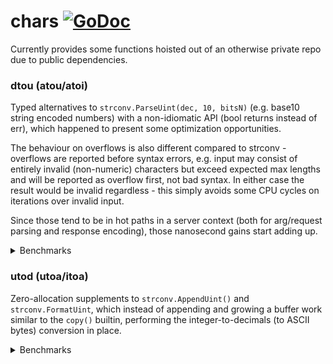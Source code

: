 # chars [![GoDoc](https://godoc.org/github.com/muyo/rush/chars?status.svg)](https://godoc.org/github.com/muyo/rush/chars) 

Currently provides some functions hoisted out of an otherwise private repo due to public dependencies.

### dtou (atou/atoi)

Typed alternatives to `strconv.ParseUint(dec, 10, bitsN)` (e.g. base10 string encoded numbers) with a non-idiomatic 
API (bool returns instead of err), which happened to present some optimization opportunities.

The behaviour on overflows is also different compared to strconv - overflows are reported before syntax errors, e.g. 
input may consist of entirely invalid (non-numeric) characters but exceed expected max lengths and will be reported as 
overflow first, not bad syntax. In either case the result would be invalid regardless - this simply avoids some CPU 
cycles on iterations over invalid input.

Since those tend to be in hot paths in a server context (both for arg/request parsing and response encoding),
those nanosecond gains start adding up.

<details>
<summary>Benchmarks</summary>
<p>

```
Suffixes:
 - max: max value for a given integer size.
 - mid: a value somewhere in the middle range (about half length of max in dec characters).
 - digit: single digit (gets rough call overhead).

Note: strconv.Atoi() included only as reference for its fast path - they do different things: 
strconv.Atoi("300") != strconv.ParseUint("300", 10, 8) after all (the latter would correctly report 
an overflow, the former would yield an int of 300, also correctly).

Platform: go 1.14, i7 4770k @ 4.4GHz; ran at 2020/02/27; code included in test file.
```

**chars.ParseUint64()**
```
BenchmarkStrconvParse64Max-8        50000000                29.9 ns/op             0 B/op          0 allocs/op
BenchmarkStrconvAtoi64Max-8         20000000                81.5 ns/op            48 B/op          1 allocs/op
BenchmarkRush64Max-8                100000000               14.2 ns/op             0 B/op          0 allocs/op

BenchmarkStrconvParse64Mid-8        100000000               17.2 ns/op             0 B/op          0 allocs/op
BenchmarkStrconvAtoi64Mid-8         200000000                9.84 ns/op            0 B/op          0 allocs/op
BenchmarkRush64Mid-8                200000000                8.36 ns/op            0 B/op          0 allocs/op

BenchmarkStrconvParse64Digit-8      300000000                6.17 ns/op            0 B/op          0 allocs/op
BenchmarkStrconvAtoi64Digit-8       300000000                4.60 ns/op            0 B/op          0 allocs/op
BenchmarkRush64Digit-8              1000000000               2.29 ns/op            0 B/op          0 allocs/op
```
**chars.ParseUint32()**
```
BenchmarkStrconvParse32Max-8        100000000               17.3 ns/op             0 B/op          0 allocs/op
BenchmarkStrconvAtoi32Max-8         200000000                9.86 ns/op            0 B/op          0 allocs/op
BenchmarkRush32Max-8                200000000                8.41 ns/op            0 B/op          0 allocs/op

BenchmarkStrconvParse32Mid-8        100000000               12.2 ns/op             0 B/op          0 allocs/op
BenchmarkStrconvAtoi32Mid-8         200000000                7.44 ns/op            0 B/op          0 allocs/op
BenchmarkRush32Mid-8                200000000                6.58 ns/op            0 B/op          0 allocs/op

BenchmarkStrconvParse32Digit-8      300000000                6.06 ns/op            0 B/op          0 allocs/op
BenchmarkStrconvAtoi32Digit-8       300000000                4.89 ns/op            0 B/op          0 allocs/op
BenchmarkRush32Digit-8              1000000000               2.26 ns/op            0 B/op          0 allocs/op
```
**chars.ParseUint16()**
```
BenchmarkStrconvParse16Max-8        200000000               11.1 ns/op             0 B/op          0 allocs/op
BenchmarkStrconvAtoi16Max-8         200000000                7.33 ns/op            0 B/op          0 allocs/op
BenchmarkRush16Max-8                300000000                5.92 ns/op            0 B/op          0 allocs/op

BenchmarkStrconvParse16Mid-8        200000000                8.56 ns/op            0 B/op          0 allocs/op
BenchmarkStrconvAtoi6Mid-8          300000000                6.31 ns/op            0 B/op          0 allocs/op
BenchmarkRush16Mid-8                300000000                5.30 ns/op            0 B/op          0 allocs/op

BenchmarkStrconvParse16Digit-8      300000000                6.04 ns/op            0 B/op          0 allocs/op
BenchmarkStrconvAtoi16Digit-8       300000000                4.55 ns/op            0 B/op          0 allocs/op
BenchmarkRush16Digit-8              1000000000               2.27 ns/op            0 B/op          0 allocs/op
```
**chars.ParseUint8()**
```
BenchmarkStrconvParse8Max-8         200000000                9.07 ns/op            0 B/op          0 allocs/op
BenchmarkStrconvAtoi8Max-8          300000000                6.30 ns/op            0 B/op          0 allocs/op
BenchmarkRush8Max                   1000000000               2.91 ns/op            0 B/op          0 allocs/op

BenchmarkStrconvParse8Mid-8         200000000                7.41 ns/op            0 B/op          0 allocs/op
BenchmarkStrconvAtoi8Mid-8          300000000                5.71 ns/op            0 B/op          0 allocs/op
BenchmarkRush8Mid                   1000000000               2.29 ns/op            0 B/op          0 allocs/op

BenchmarkStrconvParse8Digit-8       300000000                6.65 ns/op            0 B/op          0 allocs/op
BenchmarkStrconvAtoi8Digit-8        300000000                4.54 ns/op            0 B/op          0 allocs/op
BenchmarkRush8Digit                 2000000000               1.77 ns/op            0 B/op          0 allocs/op
```
</p>
</details>

### utod (utoa/itoa)

Zero-allocation supplements to `strconv.AppendUint()` and `strconv.FormatUint`, which instead of appending
and growing a buffer work similar to the `copy()` builtin, performing the integer-to-decimals (to ASCII bytes)
conversion in place.

<details>
<summary>Benchmarks</summary>
<p>

```
Suffixes:
 - max: max value for a given integer size.
 - mid: a value somewhere in the middle range (about half length of max in dec characters).
 - tiny: single digit (gets rough call overhead).

Platform: go 1.14, i7 4770k @ 4.4GHz; ran at 2020/02/27; code included in test file.
```

**chars.CopyUint64()**
```
BenchmarkStrconvAppendUint64-8                  39872275          30.0 ns/op             0 B/op          0 allocs/op
BenchmarkStrconvFormatUint64-8                  24490545          50.1 ns/op            32 B/op          1 allocs/op
BenchmarkRushCopyUint64-8                       47996928          22.7 ns/op             0 B/op          0 allocs/op

BenchmarkStrconvAppendUint64Precomputed-8       210293774          5.71 ns/op            0 B/op          0 allocs/op
BenchmarkStrconvFormatUint64Precomputed-8       364729335          3.30 ns/op            0 B/op          0 allocs/op
BenchmarkRushCopyUint64Precomputed-8            339739305          3.53 ns/op            0 B/op          0 allocs/op

BenchmarkStrconvAppendUint64Tiny-8              223835829          5.38 ns/op            0 B/op          0 allocs/op
BenchmarkStrconvFormatUint64Tiny-8              472445036          2.53 ns/op            0 B/op          0 allocs/op
BenchmarkRushCopyUint64Tiny-8                   472303716          2.54 ns/op            0 B/op          0 allocs/op
```
**chars.CopyUint32()**
```
BenchmarkStrconvAppendUint32-8      59977208                19.7 ns/op             0 B/op          0 allocs/op
BenchmarkStrconvFormatUint32-8      32433133                37.5 ns/op            16 B/op          1 allocs/op
BenchmarkRushCopyUint32-8           85328478                13.8 ns/op             0 B/op          0 allocs/op
```
**chars.CopyUint16()**
```
BenchmarkStrconvAppendUint16-8      79951495                15.1 ns/op             0 B/op          0 allocs/op
BenchmarkStrconvFormatUint16-8      41373888                28.7 ns/op             5 B/op          1 allocs/op
BenchmarkRushCopyUint16-8           122195684                9.65 ns/op            0 B/op          0 allocs/op
```
**chars.CopyUint8()**
```
BenchmarkStrconvAppendUint8-8       100000000               12.7 ns/op             0 B/op          0 allocs/op
BenchmarkStrconvFormatUint8-8       50002082                25.0 ns/op             3 B/op          1 allocs/op
BenchmarkRushCopyUint8-8            373325401                3.20 ns/op            0 B/op          0 allocs/op
BenchmarkRushCopyUint8Precomputed-8 394176307                3.08 ns/op            0 B/op          0 allocs/op
BenchmarkRushCopyUint8Tiny-8        481904486                2.51 ns/op            0 B/op          0 allocs/op
```
</p>
</details>
